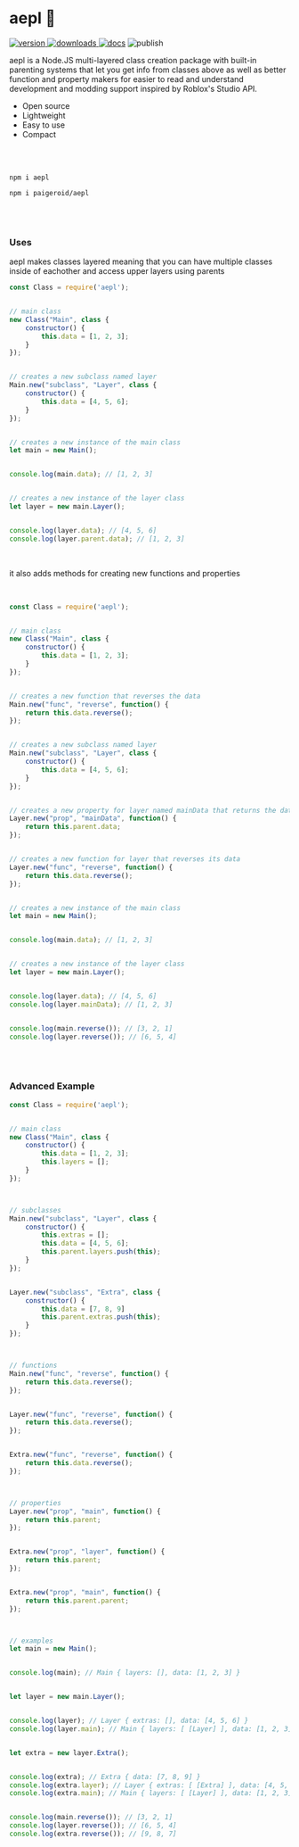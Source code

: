 # aepl  🍏
<a href="https://www.npmjs.com/package/aepl"><img src="https://img.shields.io/npm/v/aepl?style=flat&color=red&logo=npm&logoColor=white" alt="version" />
<a href="https://www.npmjs.com/package/aepl"><img src="https://img.shields.io/npm/dt/aepl?style=flat&color=green&logo=docusign&logoColor=white" alt="downloads" />
<a href="https://github.com/paigeroid/aepl/wiki"><img src="https://img.shields.io/badge/documentation-tapel?color=blue&logo=gitbook&logoColor=white" alt="docs" /></a>
<img src="https://github.com/paigeroid/aepl/actions/workflows/publish-shit.yml/badge.svg" alt="publish">

aepl is a Node.JS multi-layered class creation package with built-in parenting systems that let you get info from classes above as well as better function and property makers for easier to read and understand development and modding support inspired by Roblox's Studio API.
  - Open source
  - Lightweight
  - Easy to use
  - Compact

<br><br>

```console
npm i aepl
```
```console
npm i paigeroid/aepl
```


<br><br>


### Uses
aepl makes classes layered meaning that you can have multiple classes inside of eachother and access upper layers using parents
```js
const Class = require('aepl');


// main class
new Class("Main", class {
	constructor() {
		this.data = [1, 2, 3];
	}
});


// creates a new subclass named layer
Main.new("subclass", "Layer", class {
	constructor() {
		this.data = [4, 5, 6];
	}
});


// creates a new instance of the main class
let main = new Main();


console.log(main.data); // [1, 2, 3]


// creates a new instance of the layer class
let layer = new main.Layer();


console.log(layer.data); // [4, 5, 6]
console.log(layer.parent.data); // [1, 2, 3]
```
<br>

it also adds methods for creating new functions and properties

<br>

```js
const Class = require('aepl');


// main class
new Class("Main", class {
	constructor() {
		this.data = [1, 2, 3];
	}
});


// creates a new function that reverses the data
Main.new("func", "reverse", function() {
	return this.data.reverse();
});


// creates a new subclass named layer
Main.new("subclass", "Layer", class {
	constructor() {
		this.data = [4, 5, 6];
	}
});


// creates a new property for layer named mainData that returns the data of the parent class
Layer.new("prop", "mainData", function() {
	return this.parent.data;
});


// creates a new function for layer that reverses its data
Layer.new("func", "reverse", function() {
	return this.data.reverse();
});


// creates a new instance of the main class
let main = new Main();


console.log(main.data); // [1, 2, 3]


// creates a new instance of the layer class
let layer = new main.Layer();


console.log(layer.data); // [4, 5, 6]
console.log(layer.mainData); // [1, 2, 3]


console.log(main.reverse()); // [3, 2, 1]
console.log(layer.reverse()); // [6, 5, 4]
```


<br><br>


### Advanced Example
```js
const Class = require('aepl');


// main class
new Class("Main", class {
	constructor() {
		this.data = [1, 2, 3];
		this.layers = [];
	}
});



// subclasses
Main.new("subclass", "Layer", class {
	constructor() {
		this.extras = [];
		this.data = [4, 5, 6];
		this.parent.layers.push(this);
	}
});


Layer.new("subclass", "Extra", class {
	constructor() {
		this.data = [7, 8, 9]
		this.parent.extras.push(this);
	}
});



// functions
Main.new("func", "reverse", function() {
    return this.data.reverse();
});


Layer.new("func", "reverse", function() {
    return this.data.reverse();
});


Extra.new("func", "reverse", function() {
    return this.data.reverse();
});



// properties
Layer.new("prop", "main", function() {
	return this.parent;
});


Extra.new("prop", "layer", function() {
	return this.parent;
});


Extra.new("prop", "main", function() {
	return this.parent.parent;
});



// examples
let main = new Main();


console.log(main); // Main { layers: [], data: [1, 2, 3] }


let layer = new main.Layer();


console.log(layer); // Layer { extras: [], data: [4, 5, 6] }
console.log(layer.main); // Main { layers: [ [Layer] ], data: [1, 2, 3] }


let extra = new layer.Extra();


console.log(extra); // Extra { data: [7, 8, 9] }
console.log(extra.layer); // Layer { extras: [ [Extra] ], data: [4, 5, 6] }
console.log(extra.main); // Main { layers: [ [Layer] ], data: [1, 2, 3] }


console.log(main.reverse()); // [3, 2, 1]
console.log(layer.reverse()); // [6, 5, 4]
console.log(extra.reverse()); // [9, 8, 7]
```
